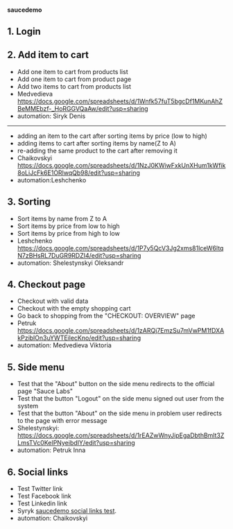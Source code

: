 #### saucedemo
## 1. Login
## 2. Add item to cart
- Add one item to cart from products list
- Add one item to cart from product page
- Add two items to cart from products list
- Medvedieva https://docs.google.com/spreadsheets/d/1Wnfk57fuT5bgcDf1MKunAhZBeMMEbzf-_HoRGGVQaAw/edit?usp=sharing
- automation: Siryk Denis

______

- adding an item to the cart after sorting items by price (low to high)
- adding  items to cart after sorting items  by name(Z to A)
- re-adding the same product to the cart after removing it
- Chaikovskyi  https://docs.google.com/spreadsheets/d/1NzJ0KWiwFxkUnXHum1kWfik8oLiJcFk6E1ORlwqQb98/edit?usp=sharing
- automation:Leshchenko

## 3. Sorting
- Sort items by name from Z to A
- Sort items by price from low to high
- Sort items by price from high to low
- Leshchenko https://docs.google.com/spreadsheets/d/1P7y5QcV3Jg2xms81lceW6ltqN7zBHsRL7DuGR9RDZI4/edit?usp=sharing
- automation: Shelestynskyi Oleksandr
## 4. Checkout page
- Checkout with valid data
- Checkout with the empty shopping cart
- Go back to shopping from the "CHECKOUT: OVERVIEW" page
- Petruk https://docs.google.com/spreadsheets/d/1zARQj7EmzSu7mVwPM1fDXAkPziblOn3uYWTEilecKno/edit?usp=sharing
- automation: Medvedieva Viktoria
## 5. Side menu
- Test that the "About" button on the side menu redirects to the official page "Sauce Labs" 
- Test that the button "Logout" on the side menu signed out user from the system
- Test that the button "About" on the side menu in problem user redirects to the page with error message
- Shelestynskyi: https://docs.google.com/spreadsheets/d/1rEAZwWnyJipEgaDbthBmlt3ZLmsTVc0KeIPNyeibdIY/edit?usp=sharing 
- automation: Petruk Inna
## 6. Social links
- Test Twitter link
- Test Facebook link
- Test Linkedin link
- Syryk [saucedemo social links test](https://docs.google.com/spreadsheets/d/1pXq9PGoVr1-u-g-U5LwXJ6bIE6w6hH0QGfWE2adZpao/edit?usp=sharing).
- automation: Chaikovskyi
